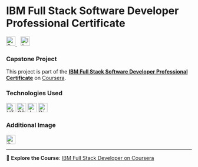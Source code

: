 # IBM Full Stack Software Developer Professional Certificate  

<div align="left">
  <a href="https://www.coursera.org/professional-certificates/ibm-full-stack-cloud-developer">
    <img src="https://img.shields.io/badge/Coursera-0747a6?style=flat&logo=coursera&logoColor=white" alt="Coursera" height="25">
  </a>
  <a href="https://www.coursera.org/professional-certificates/ibm-full-stack-cloud-developer">
    <img src="https://upload.wikimedia.org/wikipedia/commons/5/51/IBM_logo.svg" alt="IBM" height="25" style="margin-left:10px;">
  </a>
</div>  

### Capstone Project  
This project is part of the **[IBM Full Stack Software Developer Professional Certificate](https://www.coursera.org/professional-certificates/ibm-full-stack-cloud-developer)** on [Coursera](https://www.coursera.org/).  

### Technologies Used  

<div align="left">
  <img src="https://img.shields.io/badge/HTML5-E34F26?style=flat&logo=html5&logoColor=white" alt="HTML" height="25">
  <img src="https://img.shields.io/badge/CSS3-1572B6?style=flat&logo=css3&logoColor=white" alt="CSS" height="25">
  <img src="https://img.shields.io/badge/JavaScript-F7DF1E?style=flat&logo=javascript&logoColor=black" alt="JavaScript" height="25">
  <img src="https://img.shields.io/badge/Django-092e20?style=flat&logo=django&logoColor=white" alt="Django" height="25">
</div>  

### Additional Image  
<div align="left">
  <img src="https://thepearlhighschool.org/wp-content/uploads/2023/07/rsw_1280-1024x767.webp" alt="Custom Image" height="25">
</div>  

---
🔗 **Explore the Course**: [IBM Full Stack Developer on Coursera](https://www.coursera.org/professional-certificates/ibm-full-stack-cloud-developer)  
